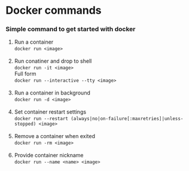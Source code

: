 <h1>Docker commands</h1>
<h3>Simple command to get started with docker</h3>

1. Run a container <br>
`docker run <image>`
<br><br>
2. Run conatiner and drop to shell <br>
`docker run -it <image>` 
<br>Full form <br>
`docker run --interactive --tty <image>`
<br><br>
3. Run a container in background <br>
`docker run -d <image>`
<br><br>
4. Set container restart settings <br>
`docker run --restart (always|no|on-failure[:maxretries]|unless-stopped) <image>`
<br><br>
5. Remove a container when exited <br>
`docker run -rm <image>`
<br><br>
6. Provide container nickname <br>
`docker run --name <name> <image>`

